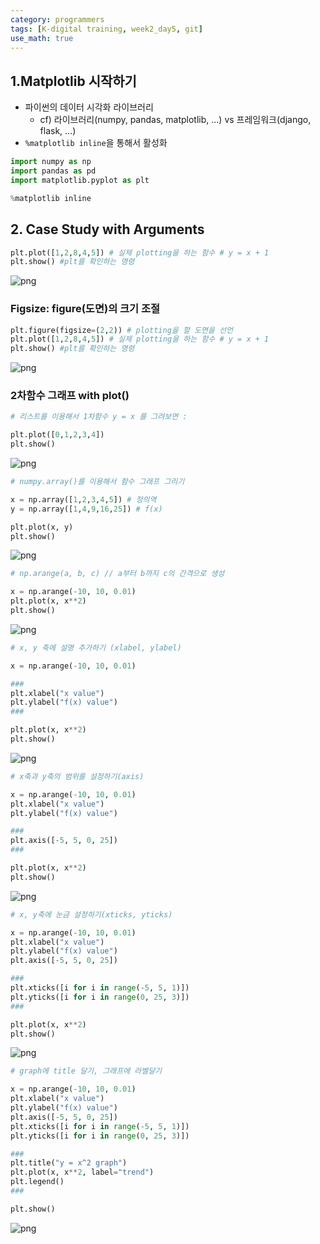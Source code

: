 ```yaml
---
category: programmers
tags: [K-digital training, week2_day5, git]
use_math: true
---
```


## 1.Matplotlib 시작하기
- 파이썬의 데이터 시각화 라이브러리
    - cf) 라이브러리(numpy, pandas, matplotlib, ...) vs 프레임워크(django, flask, ...)
- `%matplotlib inline`을 통해서 활성화


```python
import numpy as np
import pandas as pd
import matplotlib.pyplot as plt

%matplotlib inline
```

## 2. Case Study with Arguments


```python
plt.plot([1,2,8,4,5]) # 실제 plotting을 하는 함수 # y = x + 1
plt.show() #plt를 확인하는 명령
```


![png](matplotlib_1_files/matplotlib_1_3_0.png)


### Figsize: figure(도면)의 크기 조절


```python
plt.figure(figsize=(2,2)) # plotting을 할 도면을 선언
plt.plot([1,2,8,4,5]) # 실제 plotting을 하는 함수 # y = x + 1
plt.show() #plt를 확인하는 명령
```


![png](matplotlib_1_files/matplotlib_1_5_0.png)


### 2차함수 그래프 with plot()


```python
# 리스트를 이용해서 1차함수 y = x 를 그려보면 :

plt.plot([0,1,2,3,4])
plt.show()
```


![png](matplotlib_1_files/matplotlib_1_7_0.png)



```python
# numpy.array()를 이용해서 함수 그래프 그리기

x = np.array([1,2,3,4,5]) # 정의역
y = np.array([1,4,9,16,25]) # f(x)

plt.plot(x, y)
plt.show()
```


![png](matplotlib_1_files/matplotlib_1_8_0.png)



```python
# np.arange(a, b, c) // a부터 b까지 c의 간격으로 생성

x = np.arange(-10, 10, 0.01)
plt.plot(x, x**2)
plt.show()
```


![png](matplotlib_1_files/matplotlib_1_9_0.png)



```python
# x, y 축에 설명 추가하기 (xlabel, ylabel)

x = np.arange(-10, 10, 0.01)

###
plt.xlabel("x value")
plt.ylabel("f(x) value")
###

plt.plot(x, x**2)
plt.show()
```


![png](matplotlib_1_files/matplotlib_1_10_0.png)



```python
# x축과 y축의 범위를 설정하기(axis)

x = np.arange(-10, 10, 0.01)
plt.xlabel("x value")
plt.ylabel("f(x) value")

###
plt.axis([-5, 5, 0, 25])
###

plt.plot(x, x**2)
plt.show()
```


![png](matplotlib_1_files/matplotlib_1_11_0.png)



```python
# x, y축에 눈금 설정하기(xticks, yticks)

x = np.arange(-10, 10, 0.01)
plt.xlabel("x value")
plt.ylabel("f(x) value")
plt.axis([-5, 5, 0, 25])

###
plt.xticks([i for i in range(-5, 5, 1)])
plt.yticks([i for i in range(0, 25, 3)])
###

plt.plot(x, x**2)
plt.show()
```


![png](matplotlib_1_files/matplotlib_1_12_0.png)



```python
# graph에 title 달기, 그래프에 라벨달기

x = np.arange(-10, 10, 0.01)
plt.xlabel("x value")
plt.ylabel("f(x) value")
plt.axis([-5, 5, 0, 25])
plt.xticks([i for i in range(-5, 5, 1)])
plt.yticks([i for i in range(0, 25, 3)])

###
plt.title("y = x^2 graph")
plt.plot(x, x**2, label="trend")
plt.legend()
###

plt.show()
```


![png](matplotlib_1_files/matplotlib_1_13_0.png)



```python

```

